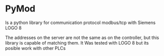 # PyMod
Is a python library for communication protocol modbus/tcp with Siemens LOGO 8

The addresses on the server are not the same as on the controller, but this library is capable of matching them.
It Was tested with LOGO 8 but its posible work with other PLCs
